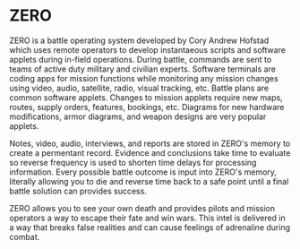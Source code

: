 # ZERO
ZERO is a battle operating system developed by Cory Andrew Hofstad which uses remote operators to develop instantaeous scripts and software applets during in-field operations. During battle, commands are sent to teams of active duty military and civilian experts. Software terminals are coding apps for mission functions while monitoring any mission changes using video, audio, satellite, radio, visual tracking, etc. Battle plans are common software applets. Changes to mission applets require new maps, routes, supply orders, features, bookings, etc. Diagrams for new hardware modifications, armor diagrams, and weapon designs are very popular applets.

Notes, video, audio, interviews, and reports are stored in ZERO's memory to create a permentant record. Evidence and conclusions take time to evaluate so reverse frequency is used to shorten time delays for processing information. Every possible battle outcome is input into ZERO's memory, literally allowing you to die and reverse time back to a safe point until a final battle solution can provides success.

ZERO allows you to see your own death and provides pilots and mission operators a way to escape their fate and win wars. This intel is delivered in a way that breaks false realities and can cause feelings of adrenaline during combat.
